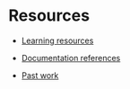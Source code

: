 # Resources

- [Learning resources](learning-resources.md)

- [Documentation references](doc-references__.md)

- [Past work](past-work.md)
